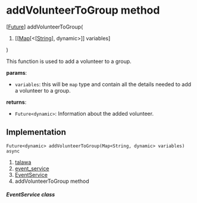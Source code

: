 
<div>

# addVolunteerToGroup method

</div>


[[Future](https://api.flutter.dev/flutter/dart-core/Future-class.html)]
addVolunteerToGroup(

1.  [[[Map](https://api.flutter.dev/flutter/dart-core/Map-class.md)[\<[[String](https://api.flutter.dev/flutter/dart-core/String-class.html)],
    dynamic\>]]
    variables]

)



This function is used to add a volunteer to a group.

**params**:

-   `variables`: this will be `map` type and contain all the details
    needed to add a volunteer to a group.

**returns**:

-   `Future<dynamic>`: Information about the added volunteer.



## Implementation

``` language-dart
Future<dynamic> addVolunteerToGroup(Map<String, dynamic> variables) async 
```







1.  [talawa](../../index.md)
2.  [event_service](../../services_event_service/)
3.  [EventService](../../services_event_service/EventService-class.md)
4.  addVolunteerToGroup method

##### EventService class







